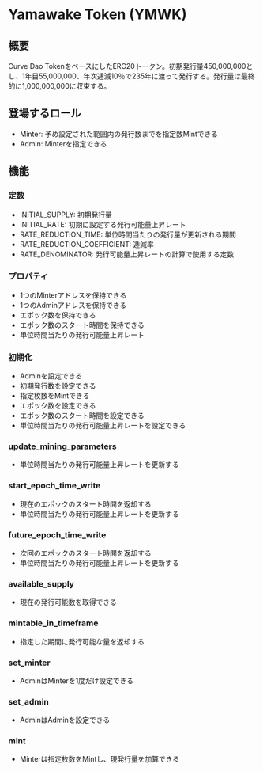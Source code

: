 # Yamawake Token (YMWK)

## 概要
Curve Dao TokenをベースにしたERC20トークン。初期発行量450,000,000とし、1年目55,000,000、年次逓減10％で235年に渡って発行する。発行量は最終的に1,000,000,000に収束する。

## 登場するロール
- Minter: 予め設定された範囲内の発行数までを指定数Mintできる
- Admin: Minterを指定できる

## 機能

### 定数
- INITIAL_SUPPLY: 初期発行量
- INITIAL_RATE: 初期に設定する発行可能量上昇レート
- RATE_REDUCTION_TIME: 単位時間当たりの発行量が更新される期間
- RATE_REDUCTION_COEFFICIENT: 逓減率
- RATE_DENOMINATOR: 発行可能量上昇レートの計算で使用する定数

### プロパティ
- 1つのMinterアドレスを保持できる
- 1つのAdminアドレスを保持できる
- エポック数を保持できる
- エポック数のスタート時間を保持できる
- 単位時間当たりの発行可能量上昇レート
    
### 初期化
- Adminを設定できる
- 初期発行数を設定できる
- 指定枚数をMintできる
- エポック数を設定できる
- エポック数のスタート時間を設定できる
- 単位時間当たりの発行可能量上昇レートを設定できる

### update_mining_parameters
- 単位時間当たりの発行可能量上昇レートを更新する

### start_epoch_time_write
- 現在のエポックのスタート時間を返却する
- 単位時間当たりの発行可能量上昇レートを更新する

### future_epoch_time_write
- 次回のエポックのスタート時間を返却する
- 単位時間当たりの発行可能量上昇レートを更新する

### available_supply
- 現在の発行可能数を取得できる

### mintable_in_timeframe
- 指定した期間に発行可能な量を返却する

### set_minter
- AdminはMinterを1度だけ設定できる

### set_admin
- AdminはAdminを設定できる

### mint
- Minterは指定枚数をMintし、現発行量を加算できる